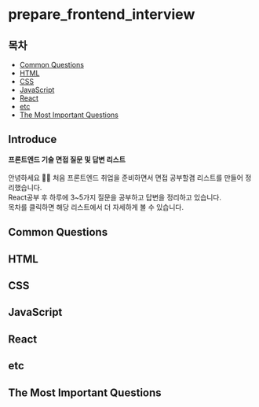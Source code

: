 # prepare_frontend_interview

## 목차

- [Common Questions](#common-questions)
- [HTML](#HTML)
- [CSS](#CSS)
- [JavaScript](#JavaScript)
- [React](#React)
- [etc](#etc) 
- [The Most Important Questions](#the-most-important-questions)


## Introduce
<b>프론트엔드 기술 면접 질문 및 답변 리스트</b>
<br>
<br>
안녕하세요 🙋‍♀️ 처음 프론트엔드 취업을 준비하면서 면접 공부할겸 리스트를 만들어 정리했습니다.<br>
React공부 후 하루에 3~5가지 질문을 공부하고 답변을 정리하고 있습니다. <br>
목차를 클릭하면 해당 리스트에서 더 자세하게 볼 수 있습니다. <br>


## Common Questions

## HTML

## CSS

## JavaScript

## React

## etc

## The Most Important Questions
